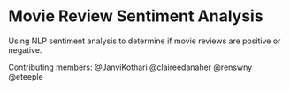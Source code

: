 # Movie Review Sentiment Analysis
Using NLP sentiment analysis to determine if movie reviews are positive or negative.

Contributing members:
@JanviKothari
@claireedanaher
@renswny
@eteeple